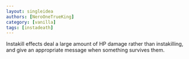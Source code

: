 ```yaml
---
layout: singleidea
authors: [NeroOneTrueKing]
category: [vanilla]
tags: [instadeath]
---
```

Instakill effects deal a large amount of HP damage rather than instakilling, and give an appropriate message when something survives them.
